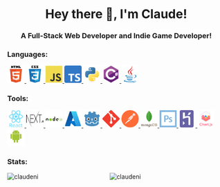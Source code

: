 <!--
**ClaudeNi/ClaudeNi** is a ✨ _special_ ✨ repository because its `README.md` (this file) appears on your GitHub profile.

Here are some ideas to get you started:

- 🔭 I’m currently working on ...
- 🌱 I’m currently learning ...
- 👯 I’m looking to collaborate on ...
- 🤔 I’m looking for help with ...
- 💬 Ask me about ...
- 📫 How to reach me: ...
- 😄 Pronouns: ...
- ⚡ Fun fact: ...
-->
<h1 align="center">Hey there 👋, I'm Claude!</h1>
<h3 align="center">A Full-Stack Web Developer and Indie Game Developer!</h3>

<h3 align="left">Languages:</h3>
<p align="left">
<a href="https://www.w3.org/html/" target="_blank" rel="noreferrer"> <img src="https://raw.githubusercontent.com/ClaudeNi/ClaudeNi/4443ca6ab6f09fdb26d183191b5f1eb4ccd58301/imgs/html5.svg" alt="html5" width="40" height="40"/> </a>
<a href="https://www.w3schools.com/css/" target="_blank" rel="noreferrer"> <img src="https://raw.githubusercontent.com/ClaudeNi/ClaudeNi/e0f42783e05babadbc8e41edc936ebe4927a0aec/imgs/css3.svg" alt="css3" width="40" height="40"/> </a>
<a href="https://developer.mozilla.org/en-US/docs/Web/JavaScript" target="_blank" rel="noreferrer"> <img src="https://raw.githubusercontent.com/ClaudeNi/ClaudeNi/e0f42783e05babadbc8e41edc936ebe4927a0aec/imgs/javascript.svg" alt="javascript" width="40" height="40"/> </a>
<a href="https://www.typescriptlang.org/" target="_blank" rel="noreferrer"> <img src="https://raw.githubusercontent.com/ClaudeNi/ClaudeNi/e0f42783e05babadbc8e41edc936ebe4927a0aec/imgs/Typescript.svg" alt="typescript" width="40" height="40"/> </a>
<a href="https://www.python.org" target="_blank" rel="noreferrer"> <img src="https://raw.githubusercontent.com/ClaudeNi/ClaudeNi/e0f42783e05babadbc8e41edc936ebe4927a0aec/imgs/python.svg" alt="python" width="40" height="40"/> </a>
<a href="https://www.w3schools.com/cs/" target="_blank" rel="noreferrer"> <img src="https://raw.githubusercontent.com/ClaudeNi/ClaudeNi/e0f42783e05babadbc8e41edc936ebe4927a0aec/imgs/csharp.svg" alt="csharp" width="40" height="40"/> </a>
<a href="https://www.java.com" target="_blank" rel="noreferrer"> <img src="https://raw.githubusercontent.com/ClaudeNi/ClaudeNi/e0f42783e05babadbc8e41edc936ebe4927a0aec/imgs/java.svg" alt="java" width="40" height="40"/> </a>
</p>

<h3 align="left">Tools:</h3>
<p align="left">
<a href="https://reactjs.org/" target="_blank" rel="noreferrer"> <img src="https://raw.githubusercontent.com/ClaudeNi/ClaudeNi/ba5e169173cc36860c5bdb52eded10172544eabd/imgs/react.svg" alt="react" width="40" height="40"/> </a>
<a href="https://nextjs.org/" target="_blank" rel="noreferrer"> <img src="https://raw.githubusercontent.com/ClaudeNi/ClaudeNi/19d6113c435533d9de714679493e6bb206de7aaa/imgs/Nextjs.svg" alt="next" width="40" height="40"/> </a>
<a href="https://nodejs.org" target="_blank" rel="noreferrer"> <img src="https://raw.githubusercontent.com/ClaudeNi/ClaudeNi/ba5e169173cc36860c5bdb52eded10172544eabd/imgs/nodejs.svg" alt="nodejs" width="40" height="40"/> </a>
<a href="https://azure.microsoft.com/en-us/" target="_blank" rel="noreferrer"> <img src="https://raw.githubusercontent.com/ClaudeNi/ClaudeNi/ba5e169173cc36860c5bdb52eded10172544eabd/imgs/Microsoft_Azure.svg" alt="azure" width="40" height="40"/> </a>
<a href="https://godotengine.org/" target="_blank" rel="noreferrer"> <img src="https://raw.githubusercontent.com/ClaudeNi/ClaudeNi/ba5e169173cc36860c5bdb52eded10172544eabd/imgs/Godot.svg" alt="Godot" width="40" height="40"/> </a>
<a href="https://git-scm.com/" target="_blank" rel="noreferrer"> <img src="https://raw.githubusercontent.com/ClaudeNi/ClaudeNi/ba5e169173cc36860c5bdb52eded10172544eabd/imgs/git.svg" alt="git" width="40" height="40"/> </a>
<a href="https://postman.com" target="_blank" rel="noreferrer"> <img src="https://raw.githubusercontent.com/ClaudeNi/ClaudeNi/ba5e169173cc36860c5bdb52eded10172544eabd/imgs/postman.svg" alt="postman" width="40" height="40"/> </a>
<a href="https://www.mongodb.com/" target="_blank" rel="noreferrer"> <img src="https://raw.githubusercontent.com/ClaudeNi/ClaudeNi/ba5e169173cc36860c5bdb52eded10172544eabd/imgs/mongodb.svg" alt="mongodb" width="40" height="40"/> </a>
<a href="https://www.photoshop.com/en" target="_blank" rel="noreferrer"> <img src="https://raw.githubusercontent.com/ClaudeNi/ClaudeNi/ba5e169173cc36860c5bdb52eded10172544eabd/imgs/photoshop.svg" alt="photoshop" width="40" height="40"/> </a>
<a href="https://heroku.com" target="_blank" rel="noreferrer"> <img src="https://raw.githubusercontent.com/ClaudeNi/ClaudeNi/ba5e169173cc36860c5bdb52eded10172544eabd/imgs/heroku.svg" alt="heroku" width="40" height="40"/> </a>
<a href="https://www.chartjs.org" target="_blank" rel="noreferrer"> <img src="https://raw.githubusercontent.com/ClaudeNi/ClaudeNi/ba5e169173cc36860c5bdb52eded10172544eabd/imgs/chartjs.svg" alt="chartjs" width="40" height="40"/> </a>
<a href="https://developer.android.com" target="_blank" rel="noreferrer"> <img src="https://raw.githubusercontent.com/ClaudeNi/ClaudeNi/ba5e169173cc36860c5bdb52eded10172544eabd/imgs/android.svg" alt="android" width="40" height="40"/> </a> 
</p>

<h3 align="left">Stats:</h3>
<p><img align="left" width="47%" src="https://github-readme-stats.vercel.app/api/top-langs?username=claudeni&langs_count=6&show_icons=true&theme=dark&locale=en&layout=compact" alt="claudeni" /></p>

<p>&nbsp;<img align="left" width="47%" src="https://github-readme-stats.vercel.app/api?username=claudeni&show_icons=true&theme=dark&locale=en" alt="claudeni" /></p>
